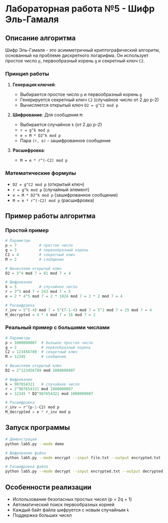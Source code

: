 # Лабораторная работа №5 - Шифр Эль-Гамаля

## Описание алгоритма

Шифр Эль-Гамаля - это асимметричный криптографический алгоритм, основанный на проблеме дискретного логарифма. Он использует простое число `p`, первообразный корень `g` и секретный ключ `C2`.

### Принцип работы

1. **Генерация ключей**:
   - Выбирается простое число `p` и первообразный корень `g`
   - Генерируется секретный ключ `C2` (случайное число от 2 до p-2)
   - Вычисляется открытый ключ `D2 = g^C2 mod p`

2. **Шифрование**: Для сообщения `M`:
   - Выбирается случайное `k` (от 2 до p-2)
   - `r = g^k mod p`
   - `e = M * D2^k mod p`
   - Пара `(r, e)` - зашифрованное сообщение

3. **Расшифровка**:
   - `M = e * r^(-C2) mod p`

### Математические формулы

- `D2 = g^C2 mod p` (открытый ключ)
- `r = g^k mod p` (случайный элемент)
- `e = M * D2^k mod p` (зашифрованное сообщение)
- `M = e * r^(-C2) mod p` (расшифровка)

## Пример работы алгоритма

### Простой пример

```python
# Параметры
p = 7          # простое число
g = 3          # первообразный корень
C2 = 4         # секретный ключ
M = 2          # сообщение

# Вычисляем открытый ключ
D2 = 3^4 mod 7 = 81 mod 7 = 4

# Шифрование
k = 5          # случайное число
r = 3^5 mod 7 = 243 mod 7 = 5
e = 2 * 4^5 mod 7 = 2 * 1024 mod 7 = 2 * 2 mod 7 = 4

# Расшифровка
r_inv = 5^(-4) mod 7 = 5^(7-1-4) mod 7 = 5^2 mod 7 = 25 mod 7 = 4
M_decrypted = 4 * 4 mod 7 = 16 mod 7 = 2
```

### Реальный пример с большими числами

```python
# Параметры
p = 1000000007  # большое простое число
g = 2           # первообразный корень
C2 = 123456789  # секретный ключ
M = 12345       # сообщение

# Вычисляем открытый ключ
D2 = 2^123456789 mod 1000000007

# Шифрование
k = 987654321   # случайное число
r = 2^987654321 mod 1000000007
e = 12345 * D2^987654321 mod 1000000007

# Расшифровка
r_inv = r^(p-1-C2) mod p
M_decrypted = e * r_inv mod p
```

## Запуск программы

```bash
# Демонстрация
python lab5.py --mode demo

# Шифрование файла
python lab5.py --mode encrypt --input file.txt --output encrypted.txt

# Расшифровка файла
python lab5.py --mode decrypt --input encrypted.txt --output decrypted.txt
```

## Особенности реализации

- Использование безопасных простых чисел (p = 2q + 1)
- Автоматический поиск первообразных корней
- Каждый байт файла шифруется с новым случайным `k`
- Поддержка больших чисел
